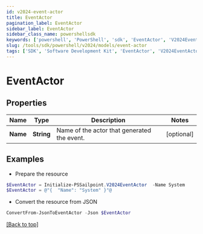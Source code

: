 ```yaml
---
id: v2024-event-actor
title: EventActor
pagination_label: EventActor
sidebar_label: EventActor
sidebar_class_name: powershellsdk
keywords: ['powershell', 'PowerShell', 'sdk', 'EventActor', 'V2024EventActor'] 
slug: /tools/sdk/powershell/v2024/models/event-actor
tags: ['SDK', 'Software Development Kit', 'EventActor', 'V2024EventActor']
---
```



# EventActor

## Properties

Name | Type | Description | Notes
------------ | ------------- | ------------- | -------------
**Name** | **String** | Name of the actor that generated the event. | [optional] 

## Examples

- Prepare the resource
```powershell
$EventActor = Initialize-PSSailpoint.V2024EventActor  -Name System
$EventActor = @"{  "Name": "System" }"@
```

- Convert the resource from JSON
```powershell
ConvertFrom-JsonToEventActor -Json $EventActor
```


[[Back to top]](#) 

